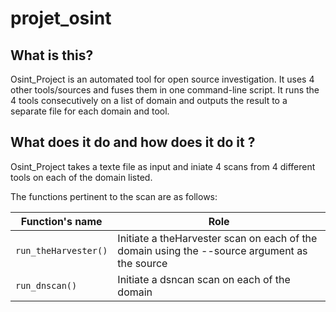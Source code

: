 # projet_osint

## What is this?

Osint_Project is an automated tool for open source investigation. It uses 4 other tools/sources and fuses them in one command-line script. It runs the 4 tools consecutively on a list of domain and outputs the result to a separate file for each domain and tool.

## What does it do and how does it do it ?

Osint_Project takes a texte file as input and iniate 4 scans from 4 different tools on each of the domain listed.

The functions pertinent to the scan are as follows:

|Function's name|Role|
|---------------|----|
|`run_theHarvester()`|Initiate a theHarvester scan on each of the domain using the --source argument as the source|
|`run_dnscan()`|Initiate a dsncan scan on each of the domain|

